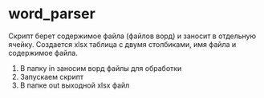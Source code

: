 # word_parser
Скрипт берет содержимое файла (файлов ворд) и заносит в отдельную ячейку. Создается xlsx таблица с двумя столбиками, 
имя файла и содержимое файла.

1. В папку in заносим ворд файлы для обработки
2. Запускаем скрипт
3. В папке out выходной xlsx файл
